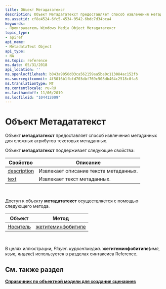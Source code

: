 ```yaml
---
title: Объект Метадататекст
description: Объект Метадататекст предоставляет способ извлечения метаданных для сложных атрибутов текстовых метаданных.
ms.assetid: cf8e4524-6fc5-4534-9542-6bdc7d34bca4
keywords:
- Проигрыватель Windows Media Object Метадататекст
topic_type:
- apiref
api_name:
- MetadataText Object
api_type:
- NA
ms.topic: reference
ms.date: 05/31/2018
api_location: ''
ms.openlocfilehash: b043a9050d03ca562159aa5be0c113084ac152fb
ms.sourcegitcommit: 4f5016b1fbfd703dbf769c508db464c2518c0fa5
ms.translationtype: MT
ms.contentlocale: ru-RU
ms.lasthandoff: 11/06/2019
ms.locfileid: "104412009"
---
```

# <a name="metadatatext-object"></a>Объект Метадататекст

Объект **метадататекст** предоставляет способ извлечения метаданных для сложных атрибутов текстовых метаданных.

Объект **метадататекст** поддерживает следующие свойства:



| Свойство                                    | Описание                                   |
|---------------------------------------------|-----------------------------------------------|
| [description](metadatatext-description.md) | Извлекает описание текста метаданных. |
| [text](metadatatext-text.md)               | Извлекает текст метаданных.                  |



 

Доступ к объекту **метадататекст** осуществляется с помощью следующего метода.



| Объект                    | Метод                                           |
|---------------------------|--------------------------------------------------|
| [Носитель](media-object.md) | [жетитеминфобитипе](media-getiteminfobytype.md) |



 

В целях иллюстрации, *Player*. *куррентмедиа*. **жетитеминфобитипе**(*имя*, *язык*, *индекс*) используется в разделах синтаксиса Reference.

## <a name="see-also"></a>См. также раздел

<dl> <dt>

[**Справочник по объектной модели для создания сценариев**](object-model-reference-for-scripting.md)
</dt> </dl>

 

 




